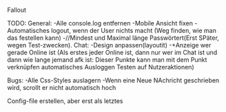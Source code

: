 Fallout

TODO:
General:
    -Alle console.log entfernen
    -Mobile Ansicht fixen
    -Automatisches logout, wenn der User nichts macht (Weg finden, wie man das festellen kann)
    -//Mindest und Maximal länge Passwörtert(Erst SPäter, wegen Test-zwecken).
Chat:
    -Design anpassen(layoutit)
    -+Anzeige wer gerade Online ist (Als erstes jeder Online ist, dann nur wer im Chat ist und dann
      wie lange jemand afk ist: Dieser Punkte kann man mit dem Punkt verknüpfen automatisches Ausloggen
      Testen auf Nutzeraktionen)


Bugs:
  -Alle Css-Styles auslagern
  -Wenn eine Neue NAchricht geschrieben wird, scrollt er nicht automatisch hoch

Config-file erstellen, aber erst als letztes
